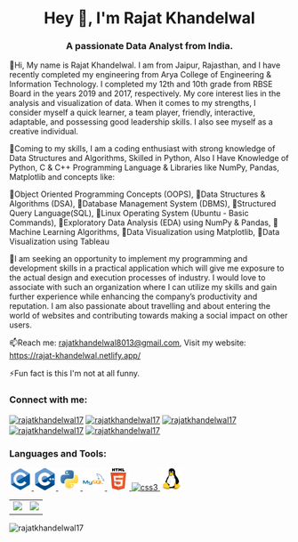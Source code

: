 <h1 align="center">Hey 👋, I'm Rajat Khandelwal</h1>
<h3 align="center">A passionate Data Analyst from India.</h3>

🔭Hi, My name is Rajat Khandelwal. I am from Jaipur, Rajasthan, and I have recently completed my engineering from Arya College of Engineering & Information Technology. I completed my 12th and 10th grade from RBSE Board in the years 2019 and 2017, respectively. My core interest lies in the analysis and visualization of data. When it comes to my strengths, I consider myself a quick learner, a team player, friendly, interactive, adaptable, and possessing good leadership skills. I also see myself as a creative individual.

🌱Coming to my skills, I am a coding enthusiast with strong knowledge of Data Structures and Algorithms, Skilled in Python, Also I Have Knowledge of Python, C & C++ Programming Language & Libraries like NumPy, Pandas, Matplotlib and concepts like:

📌Object Oriented Programming Concepts (OOPS), 📌Data Structures & Algorithms (DSA), 📌Database Management System (DBMS), 📌Structured Query Language(SQL), 📌Linux Operating System (Ubuntu - Basic Commands), 📌Exploratory Data Analysis (EDA) using NumPy & Pandas, 📌Machine Learning Algorithms, 📌Data Visualization using Matplotlib, 📌Data Visualization using Tableau

👯I am seeking an opportunity to implement my programming and development skills in a practical application which will give me exposure to the actual design and execution processes of industry. I would love to associate with such an organization where I can utilize my skills and gain further experience while enhancing the company’s productivity and reputation. I am also passionate about travelling and about entering the world of websites and contributing towards making a social impact on other users.

📫Reach me: rajatkhandelwal8013@gmail.com, Visit my website: https://rajat-khandelwal.netlify.app/

⚡Fun fact is this I'm not at all funny.

<h3 align="left">Connect with me:</h3>
<p align="left">
<a href="https://www.linkedin.com/in/rajat-khandelwall/" target="blank"><img align="center" src="https://raw.githubusercontent.com/rahuldkjain/github-profile-readme-generator/master/src/images/icons/Social/linked-in-alt.svg" alt="rajatkhandelwal17" height="30" width="40" /></a>
<a href="https://www.instagram.com/rajat_khandelwall/" target="blank"><img align="center" src="https://raw.githubusercontent.com/rahuldkjain/github-profile-readme-generator/master/src/images/icons/Social/instagram.svg" alt="rajatkhandelwal17" height="30" width="40" /></a>
<a href="https://www.hackerrank.com/rajatkhandelwa11" target="blank"><img align="center" src="https://raw.githubusercontent.com/rahuldkjain/github-profile-readme-generator/master/src/images/icons/Social/hackerrank.svg" alt="rajatkhandelwal17" height="30" width="40" /></a>
<a href="https://auth.geeksforgeeks.org/user/rajatkhandelwal8013/practice/" target="blank"><img align="center" src="https://upload.wikimedia.org/wikipedia/commons/4/43/GeeksforGeeks.svg" alt="rajatkhandelwal17" height="30" width="40" /></a>
<a href="https://leetcode.com/rajatkhandelwal8013/" target="blank"><img align="center" src="https://raw.githubusercontent.com/rahuldkjain/github-profile-readme-generator/master/src/images/icons/Social/leet-code.svg" alt="rajatkhandelwal17" height="30" width="40" /></a>
</p>

<h3 align="left">Languages and Tools:</h3>
<p align="left"> 
<a href="https://www.cprogramming.com/" target="_blank" rel="noreferrer"> <img src="https://raw.githubusercontent.com/devicons/devicon/master/icons/c/c-original.svg" alt="c" width="40" height="40"/> </a> 
<a href="https://www.w3schools.com/cpp/" target="_blank" rel="noreferrer"> <img src="https://raw.githubusercontent.com/devicons/devicon/master/icons/cplusplus/cplusplus-original.svg" alt="cplusplus" width="40" height="40"/> </a> 
<a href="https://www.python.org" target="_blank" rel="noreferrer"> <img src="https://raw.githubusercontent.com/devicons/devicon/master/icons/python/python-original.svg" alt="python" width="40" height="40"/> </a> 
<a href="https://www.mysql.com/" target="_blank" rel="noreferrer"> <img src="https://raw.githubusercontent.com/devicons/devicon/master/icons/mysql/mysql-original-wordmark.svg" alt="mysql" width="40" height="40"/> </a> 
<a href="https://www.w3.org/html/" target="_blank"> <img src="https://raw.githubusercontent.com/devicons/devicon/master/icons/html5/html5-original-wordmark.svg" alt="html5" width="40" height="40"/> </a>
<a href="https://www.w3schools.com/css/" target="_blank"> <img src="https://upload.wikimedia.org/wikipedia/commons/d/d5/CSS3_logo_and_wordmark.svg" alt="css3" width="40" height="40"/> </a>
<a href="https://www.linux.org/" target="_blank"> <img src="https://raw.githubusercontent.com/devicons/devicon/master/icons/linux/linux-original.svg" alt="linux" width="40" height="40"/> </a>
</p>

<table align="center" cellspacing="0" cellpadding="0" border="0">
  <tr>
    <td>
      <a href="https://github.com/rajatkhandelwal17">
        <img src="https://github-readme-stats.vercel.app/api?username=rajatkhandelwal17&show_icons=true&include_all_commits=true&theme=tokyonight">
      <a/>
    </td>
    <td>
      <a href="https://github.com/rajatkhandelwal17">
        <img src="https://github-readme-stats.vercel.app/api/top-langs/?username=rajatkhandelwal17&layout=compact&theme=tokyonight">
      <a/>
    </td>
   </tr>
</table>

<p><img align="center" src="https://github-readme-streak-stats.herokuapp.com/?user=rajatkhandelwal17&" alt="rajatkhandelwal17" /></p>
